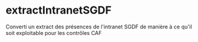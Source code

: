 # extractIntranetSGDF
Converti un extract des présences de l'intranet SGDF de manière à ce qu'il soit exploitable pour les contrôles CAF
